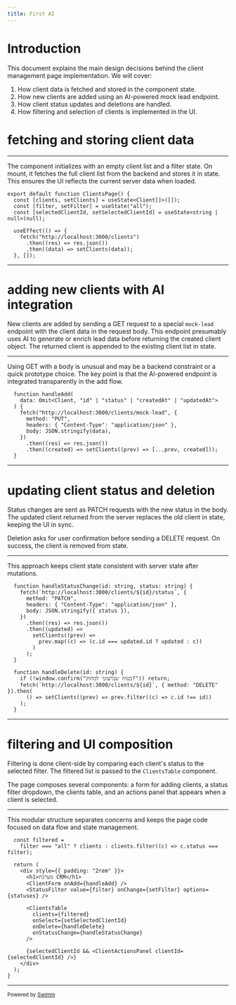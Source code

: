 ```yaml
---
title: First AI
---
```

# Introduction

This document explains the main design decisions behind the client management page implementation. We will cover:

1. How client data is fetched and stored in the component state.
2. How new clients are added using an AI-powered mock lead endpoint.
3. How client status updates and deletions are handled.
4. How filtering and selection of clients is implemented in the UI.

# fetching and storing client data

<SwmSnippet path="/crm-client/src/pages/ClientsPage.tsx" line="18">

---

The component initializes with an empty client list and a filter state. On mount, it fetches the full client list from the backend and stores it in state. This ensures the UI reflects the current server data when loaded.

```
export default function ClientsPage() {
  const [clients, setClients] = useState<Client[]>([]);
  const [filter, setFilter] = useState("all");
  const [selectedClientId, setSelectedClientId] = useState<string | null>(null);

  useEffect(() => {
    fetch("http://localhost:3000/clients")
      .then((res) => res.json())
      .then((data) => setClients(data));
  }, []);
```

---

</SwmSnippet>

# adding new clients with AI integration

New clients are added by sending a GET request to a special <SwmToken path="/crm-client/src/pages/ClientsPage.tsx" pos="32:12:14" line-data="    fetch(&quot;http://localhost:3000/clients/mock-lead&quot;, {">`mock-lead`</SwmToken> endpoint with the client data in the request body. This endpoint presumably uses AI to generate or enrich lead data before returning the created client object. The returned client is appended to the existing client list in state.

<SwmSnippet path="/crm-client/src/pages/ClientsPage.tsx" line="29">

---

Using GET with a body is unusual and may be a backend constraint or a quick prototype choice. The key point is that the AI-powered endpoint is integrated transparently in the add flow.

```
  function handleAdd(
    data: Omit<Client, "id" | "status" | "createdAt" | "updatedAt">
  ) {
    fetch("http://localhost:3000/clients/mock-lead", {
      method: "PUT",
      headers: { "Content-Type": "application/json" },
      body: JSON.stringify(data),
    })
      .then((res) => res.json())
      .then((created) => setClients((prev) => [...prev, created]));
  }
```

---

</SwmSnippet>

# updating client status and deletion

Status changes are sent as PATCH requests with the new status in the body. The updated client returned from the server replaces the old client in state, keeping the UI in sync.

Deletion asks for user confirmation before sending a DELETE request. On success, the client is removed from state.

<SwmSnippet path="/crm-client/src/pages/ClientsPage.tsx" line="41">

---

This approach keeps client state consistent with server state after mutations.

```
  function handleStatusChange(id: string, status: string) {
    fetch(`http://localhost:3000/clients/${id}/status`, {
      method: "PATCH",
      headers: { "Content-Type": "application/json" },
      body: JSON.stringify({ status }),
    })
      .then((res) => res.json())
      .then((updated) =>
        setClients((prev) =>
          prev.map((c) => (c.id === updated.id ? updated : c))
        )
      );
  }

  function handleDelete(id: string) {
    if (!window.confirm("בטוח שברצונך למחוק?")) return;
    fetch(`http://localhost:3000/clients/${id}`, { method: "DELETE" }).then(
      () => setClients((prev) => prev.filter((c) => c.id !== id))
    );
  }
```

---

</SwmSnippet>

# filtering and UI composition

Filtering is done client-side by comparing each client's status to the selected filter. The filtered list is passed to the <SwmToken path="/crm-client/src/pages/ClientsPage.tsx" pos="6:2:2" line-data="import ClientsTable from &quot;../components/ClientsTable&quot;;">`ClientsTable`</SwmToken> component.

The page composes several components: a form for adding clients, a status filter dropdown, the clients table, and an actions panel that appears when a client is selected.

<SwmSnippet path="/crm-client/src/pages/ClientsPage.tsx" line="62">

---

This modular structure separates concerns and keeps the page code focused on data flow and state management.

```
  const filtered =
    filter === "all" ? clients : clients.filter((c) => c.status === filter);

  return (
    <div style={{ padding: "2rem" }}>
      <h1>מערכת CRM</h1>
      <ClientForm onAdd={handleAdd} />
      <StatusFilter value={filter} onChange={setFilter} options={statuses} />

      <ClientsTable
        clients={filtered}
        onSelect={setSelectedClientId}
        onDelete={handleDelete}
        onStatusChange={handleStatusChange}
      />

      {selectedClientId && <ClientActionsPanel clientId={selectedClientId} />}
    </div>
  );
}
```

---

</SwmSnippet>

<SwmMeta version="3.0.0" repo-id="Z2l0aHViJTNBJTNBb3JlbnctdGVzdCUzQSUzQW9yZW53LXN3aW1t" repo-name="orenw-test"><sup>Powered by [Swimm](https://staging.swimm.cloud/)</sup></SwmMeta>
